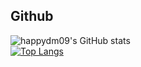 ## Github
![happydm09's GitHub stats](https://github-readme-stats.vercel.app/api?username=happydm09&show_icons=true&theme=dark)<br>
[![Top Langs](https://github-readme-stats.vercel.app/api/top-langs/?username=happydm09&layout=compact&theme=dark)](https://github.com/happydm09)
